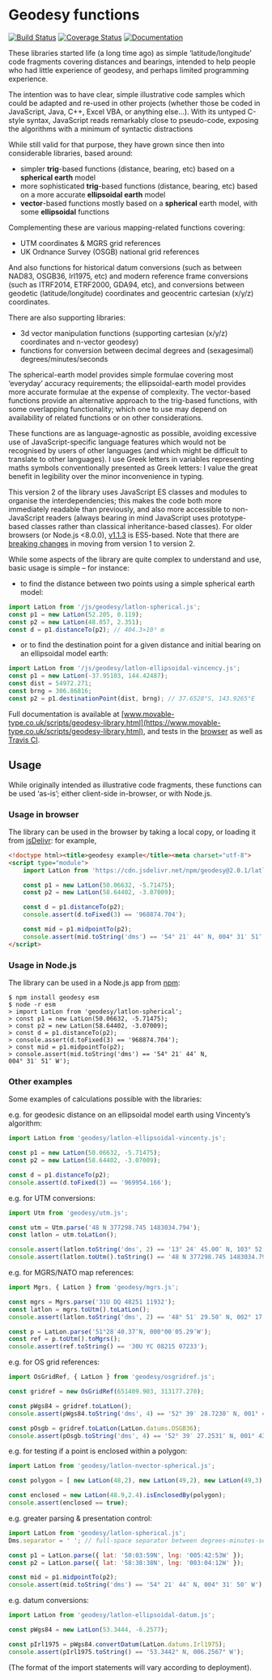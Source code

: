 Geodesy functions
=================

[![Build Status](https://travis-ci.org/chrisveness/geodesy.svg?branch=master)](https://travis-ci.org/chrisveness/geodesy)
[![Coverage Status](https://coveralls.io/repos/github/chrisveness/geodesy/badge.svg)](https://coveralls.io/github/chrisveness/geodesy)
[![Documentation](https://img.shields.io/badge/docs-www.movable--type.co.uk%2Fscripts%2Fgeodesy--library.html-lightgrey.svg)](https://www.movable-type.co.uk/scripts/geodesy-library.html)

These libraries started life (a long time ago) as simple ‘latitude/longitude’ code fragments
covering distances and bearings, intended to help people who had little experience of geodesy, and
perhaps limited programming experience.

The intention was to have clear, simple illustrative code samples which could be adapted and re-used
in other projects (whether those be coded in JavaScript, Java, C++, Excel VBA, or anything else...).
With its untyped C-style syntax, JavaScript reads remarkably close to pseudo-code, exposing the
algorithms with a minimum of syntactic distractions

While still valid for that purpose, they have grown since then into considerable libraries, based
around:
- simpler **trig**-based functions (distance, bearing, etc) based on a **spherical earth** model
- more sophisticated **trig**-based functions (distance, bearing, etc) based on a
  more accurate **ellipsoidal earth** model
- **vector**-based functions mostly based on a **spherical** earth model, with some **ellipsoidal**
  functions

Complementing these are various mapping-related functions covering:
- UTM coordinates & MGRS grid references
- UK Ordnance Survey (OSGB) national grid references

And also functions for historical datum conversions (such as between NAD83, OSGB36, Irl1975, 
etc) and modern reference frame conversions (such as ITRF2014, ETRF2000, GDA94, etc), 
and conversions between geodetic (latitude/longitude) coordinates and geocentric cartesian (x/y/z) 
coordinates.

There are also supporting libraries:
- 3d vector manipulation functions (supporting cartesian (x/y/z) coordinates and n-vector geodesy)
- functions for conversion between decimal degrees and (sexagesimal) degrees/minutes/seconds

The spherical-earth model provides simple formulae covering most ‘everyday’ accuracy requirements;
the ellipsoidal-earth model provides more accurate formulae at the expense of complexity. The
vector-based functions provide an alternative approach to the trig-based functions, with some
overlapping functionality; which one to use may depend on availability of related functions or on
other considerations.

These functions are as language-agnostic as possible, avoiding excessive use of
JavaScript-specific language features which would not be recognised by users of other languages
(and which might be difficult to translate to other languages). I use Greek letters in variables
representing maths symbols conventionally presented as Greek letters: I value the great benefit in
legibility over the minor inconvenience in typing.

This version 2 of the library uses JavaScript ES classes and modules to organise the 
interdependencies; this makes the code both more immediately readable than previously, and also more 
accessible to non-JavaScript readers (always  bearing in mind JavaScript uses prototype-based 
classes rather than classical inheritance-based classes). For older browsers (or Node.js <8.0.0), 
[v1.1.3](https://github.com/chrisveness/geodesy/tree/v1.1.3) is ES5-based. Note that there are 
[breaking changes](https://www.movable-type.co.uk/scripts/geodesy-library-migrating-from-v1.html) 
in moving from version 1 to version 2. 

While some aspects of the library are quite complex to understand and use, basic usage is simple –
for instance:

- to find the distance between two points using a simple spherical earth model:

```javascript
import LatLon from '/js/geodesy/latlon-spherical.js';
const p1 = new LatLon(52.205, 0.119);
const p2 = new LatLon(48.857, 2.351);
const d = p1.distanceTo(p2); // 404.3×10³ m
```

- or to find the destination point for a given distance and initial bearing on an ellipsoidal model
  earth:

```javascript
import LatLon from '/js/geodesy/latlon-ellipsoidal-vincency.js';
const p1 = new LatLon(-37.95103, 144.42487);
const dist = 54972.271;
const brng = 306.86816;
const p2 = p1.destinationPoint(dist, brng); // 37.6528°S, 143.9265°E
```

Full documentation is available at [www.movable-type.co.uk/scripts/geodesy-library.html](https://www.movable-type.co.uk/scripts/geodesy-library.html), 
and tests in the [browser](https://www.movable-type.co.uk/scripts/test/geodesy-test.html) as well as
[Travis CI](https://travis-ci.org/chrisveness/geodesy).

Usage
-----

While originally intended as illustrative code fragments, these functions can be used ‘as-is’;
either client-side in-browser, or with Node.js.

### Usage in browser

The library can be used in the browser by taking a local copy, or loading it from
    [jsDelivr](https://www.jsdelivr.com/package/npm/geodesy): for example,

```html
<!doctype html><title>geodesy example</title><meta charset="utf-8">
<script type="module">
    import LatLon from 'https://cdn.jsdelivr.net/npm/geodesy@2.0.1/latlon-spherical.min.js';

    const p1 = new LatLon(50.06632, -5.71475);
    const p2 = new LatLon(58.64402, -3.07009);

    const d = p1.distanceTo(p2);
    console.assert(d.toFixed(3) == '968874.704');

    const mid = p1.midpointTo(p2);
    console.assert(mid.toString('dms') == '54° 21′ 44″ N, 004° 31′ 51″ W');
</script>
```

### Usage in Node.js

The library can be used in a Node.js app from [npm](https://www.npmjs.com/package/geodesy):

```shell
$ npm install geodesy esm
$ node -r esm
> import LatLon from 'geodesy/latlon-spherical';
> const p1 = new LatLon(50.06632, -5.71475);
> const p2 = new LatLon(58.64402, -3.07009);
> const d = p1.distanceTo(p2);
> console.assert(d.toFixed(3) == '968874.704');
> const mid = p1.midpointTo(p2);
> console.assert(mid.toString('dms') == '54° 21′ 44″ N, 004° 31′ 51″ W');
```

### Other examples

Some examples of calculations possible with the libraries:

e.g. for geodesic distance on an ellipsoidal model earth using Vincenty’s algorithm:

```javascript
import LatLon from 'geodesy/latlon-ellipsoidal-vincenty.js';

const p1 = new LatLon(50.06632, -5.71475);
const p2 = new LatLon(58.64402, -3.07009);

const d = p1.distanceTo(p2);
console.assert(d.toFixed(3) == '969954.166');
```

e.g. for UTM conversions:

```javascript
import Utm from 'geodesy/utm.js';

const utm = Utm.parse('48 N 377298.745 1483034.794');
const latlon = utm.toLatLon();

console.assert(latlon.toString('dms', 2) == '13° 24′ 45.00″ N, 103° 52′ 00.00″ E');
console.assert(latlon.toUtm().toString() == '48 N 377298.745 1483034.794';
```

e.g. for MGRS/NATO map references:

```javascript
import Mgrs, { LatLon } from 'geodesy/mgrs.js';

const mgrs = Mgrs.parse('31U DQ 48251 11932');
const latlon = mgrs.toUtm().toLatLon();
console.assert(latlon.toString('dms', 2) == '48° 51′ 29.50″ N, 002° 17′ 40.16″ E');

const p = LatLon.parse('51°28′40.37″N, 000°00′05.29″W');
const ref = p.toUtm().toMgrs();
console.assert(ref.toString() == '30U YC 08215 07233');
```

e.g. for OS grid references:

```javascript
import OsGridRef, { LatLon } from 'geodesy/osgridref.js';

const gridref = new OsGridRef(651409.903, 313177.270);

const pWgs84 = gridref.toLatLon();
console.assert(pWgs84.toString('dms', 4) == '52° 39′ 28.7230″ N, 001° 42′ 57.7870″ E');

const pOsgb = gridref.toLatLon(LatLon.datums.OSGB36);
console.assert(pOsgb.toString('dms', 4) == '52° 39′ 27.2531″ N, 001° 43′ 04.5177″ E');
```

e.g. for testing if a point is enclosed within a polygon:

```javascript
import LatLon from 'geodesy/latlon-nvector-spherical.js';

const polygon = [ new LatLon(48,2), new LatLon(49,2), new LatLon(49,3), new LatLon(48,3) ];

const enclosed = new LatLon(48.9,2.4).isEnclosedBy(polygon);
console.assert(enclosed == true);
```

e.g. greater parsing & presentation control:

```javascript
import LatLon from 'geodesy/latlon-spherical.js';
Dms.separator = ' '; // full-space separator between degrees-minutes-seconds

const p1 = LatLon.parse({ lat: '50:03:59N', lng: '005:42:53W' });
const p2 = LatLon.parse({ lat: '58:38:38N', lng: '003:04:12W' });

const mid = p1.midpointTo(p2);
console.assert(mid.toString('dms') == '54° 21′ 44″ N, 004° 31′ 50″ W');
```

e.g. datum conversions:

```javascript
import LatLon from 'geodesy/latlon-ellipsoidal-datum.js';

const pWgs84 = new LatLon(53.3444, -6.2577);

const pIrl1975 = pWgs84.convertDatum(LatLon.datums.Irl1975);
console.assert(pIrl1975.toString() == '53.3442° N, 006.2567° W');
```

(The format of the import statements will vary according to deployment).
